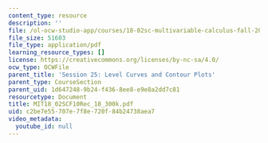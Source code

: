 ```yaml
---
content_type: resource
description: ''
file: /ol-ocw-studio-app/courses/18-02sc-multivariable-calculus-fall-2010/c2be7e55707e7f8e720f84b24738aea7_MIT18_02SCF10Rec_18_300k.pdf
file_size: 51603
file_type: application/pdf
learning_resource_types: []
license: https://creativecommons.org/licenses/by-nc-sa/4.0/
ocw_type: OCWFile
parent_title: 'Session 25: Level Curves and Contour Plots'
parent_type: CourseSection
parent_uid: 1d647248-9b24-f436-8ee8-e9e8a2dd7c81
resourcetype: Document
title: MIT18_02SCF10Rec_18_300k.pdf
uid: c2be7e55-707e-7f8e-720f-84b24738aea7
video_metadata:
  youtube_id: null
---
```

